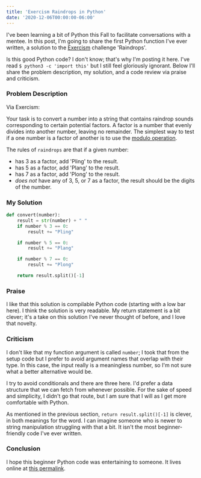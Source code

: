 ```yaml
---
title: 'Exercism Raindrops in Python'
date: '2020-12-06T00:00:00-06:00'
---
```


I've been learning a bit of Python this Fall to facilitate conversations with a
mentee. In this post, I'm going to share the first Python function I've ever
written, a solution to the [Exercism](https://exercism.io) challenge
'Raindrops'.

Is this good Python code? I don't know; that's why I'm posting it here. I've
read `$ python3 -c 'import this'` but I still feel gloriously ignorant. Below
I'll share the problem description, my solution, and a code review via praise
and criticism.

### Problem Description

Via Exercism:

Your task is to convert a number into a string that contains raindrop sounds
corresponding to certain potential factors. A factor is a number that evenly
divides into another number, leaving no remainder. The simplest way to test if
a one number is a factor of another is to use the [modulo
operation](https://en.wikipedia.org/wiki/Modulo_operation).

The rules of `raindrops` are that if a given number:

- has 3 as a factor, add 'Pling' to the result.
- has 5 as a factor, add 'Plang' to the result.
- has 7 as a factor, add 'Plong' to the result.
- _does not_ have any of 3, 5, or 7 as a factor, the result should be the digits of the number.

### My Solution

```python
def convert(number):
    result = str(number) + " "
    if number % 3 == 0:
        result += "Pling"

    if number % 5 == 0:
        result += "Plang"

    if number % 7 == 0:
        result += "Plong"

    return result.split()[-1]
```

### Praise

I like that this solution is compilable Python code (starting with a low bar
here). I think the solution is very readable. My return statement is a bit
clever; it's a take on this solution I've never thought of before, and I
love that novelty.

### Criticism

I don't like that my function argument is called `number`; I took that from the
setup code but I prefer to avoid argument names that overlap with their type.
In this case, the input really is a meaningless number, so I'm not sure what a
better alternative would be.

I try to avoid conditionals and there are three here. I'd prefer a data
structure that we can fetch from whenever possible. For the sake of speed and
simplicity, I didn't go that route, but I am sure that I will as I get more
comfortable with Python.

As mentioned in the previous section, `return result.split()[-1]` is clever, in
both meanings for the word. I can imagine someone who is newer to string
manipulation struggling with that a bit. It isn't the most beginner-friendly code
I've ever written.

### Conclusion

I hope this beginner Python code was entertaining to someone. It lives online at
[this
permalink](https://exercism.io/my/solutions/421da5164eab459ab9a25d2560312a46).

